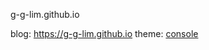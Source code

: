 g-g-lim.github.io

blog: https://g-g-lim.github.io
theme: [console](https://github.com/b2a3e8/jekyll-theme-console?tab=readme-ov-file)